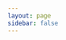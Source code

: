 ```yaml
---
layout: page
sidebar: false
---
```


<script setup>
import CategoriesPage from '../.vitepress/theme/components/CategoriesPage.vue'
</script>

<CategoriesPage />
